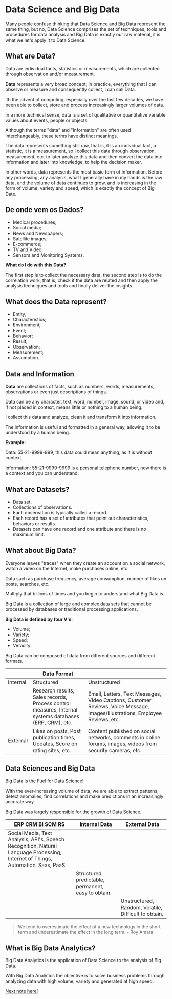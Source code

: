 # Data Science and Big Data

Many people confuse thinking that Data Science and Big Data represent the same thing, but no, Data Science comprises the set of techniques, tools and procedures for data analysis and Big Data is exactly our raw material, it is what we let's apply it to Data Science.

## What are Data?

Data are individual facts, statistics or measurements, which are collected through observation and/or measurement.

**Data** represents a very broad concept, in practice, everything that I can observe or measure and consequently collect, I can call Data.

ith the advent of computing, especially over the last few decades, we have been able to collect, store and process increasingly larger volumes of data.

In a more technical sense, data is a set of qualitative or quantitative variable values about events, people or objects.

Although the terms "data" and "information" are often used interchangeably, these terms have distinct meanings.

The data represents something still raw, that is, it is an individual fact, a statistic, it is a measurement, so I collect this data through observation, measurement, etc. to later analyze this data and then convert the data into information and later into knowledge, to help the decision maker.

In other words, data represents the most basic form of information. Before any processing, any analysis, what I generally have in my hands is the raw data, and the volume of data continues to grow, and is increasing in the form of volume, variety and speed, which is exactly the concept of Big Date.

## De onde vem os Dados?

- Medical procedures;
- Social media;
- News and Newspapers;
- Satellite images;
- E-commerce;
- TV and Video;
- Sensors and Monitoring Systems.

**What do I do with this Data?**

The first step is to collect the necessary data, the second step is to do the correlation work, that is, check if the data are related and then apply the analysis techniques and tools and finally deliver the insights.

## What does the Data represent?

- Entity;
- Characteristics;
- Environment;
- Event;
- Behavior;
- Result;
- Observation;
- Measurement;
- Assumption.

## Data and Information

**Data** are collections of facts, such as numbers, words, measurements, observations or even just descriptions of things.

Data can be any character, text, word, number, image, sound, or video and, if not placed in context, means little or nothing to a human being.

I collect this data and analyze, clean it and transform it into information.

The information is useful and formatted in a general way, allowing it to be understood by a human being.

**Example:**

Data: 55-21-9999-999, this data could mean anything, as it is without context.

Information: 55-21-9999-9999 is a personal telephone number, now there is a context and you can understand.

## What are Datasets?

- Data set.
- Collections of observations.
- Each observation is typically called a record.
- Each record has a set of attributes that point out characteristics, behaviors or results.
- Datasets can have one record and one attribute and there is no maximum limit.

## What about Big Data?

Everyone leaves "traces" when they create an account on a social network, watch a video on the Internet, make purchases online, etc.

Data such as purchase frequency, average consumption, number of likes on posts, searches, etc.

Multiply that billions of times and you begin to understand what Big Data is.

Big Data is a collection of large and complex data sets that cannot be processed by databases or traditional processing applications.

**Big Data is defined by four V's:**

- Volume;
- Variety;
- Speed;
- Veracity.

Big Data can be composed of data from different sources and different formats.

| | Data Format | |
|-|-------------------|-|
| Internal | Structured | Unstructured |
| | Research results, Sales records, Process control measures, Internal systems databases (ERP, CRM), etc. | Email, Letters, Text Messages, Video Captions, Customer Reviews, Voice Message, Images/Illustrations, Employee Reviews, etc. |
| External | Likes on posts, Post publication times, Updates, Score on rating sites, etc. | Content published on social networks, comments in online forums, images, videos from security cameras, etc. |

## Data Sciences and Big Data

Big Data is the Fuel for Data Science!

With the ever-increasing volume of data, we are able to extract patterns, detect anomalies, find correlations and make predictions in an increasingly accurate way.

Big Data was largely responsible for the growth of Data Science.

| ERP CRM BI SCM RS | Internal Data | External Data |
|-------------------|----------------|----------------|
| Social Media, Text Analysis, API's, Speech Recognition, Natural Language Processing, Internet of Things, Automation, Saas, PaaS | |
| | Structured, predictable, permanent, easy to obtain. | |
| | | Unstructured, Random, Volatile, Difficult to obtain. |

> We tend to overestimate the effect of a new technology in the short term and underestimate the effect in the long term. - Roy Amara

## What is Big Data Analytics?

Big Data Analytics is the application of Data Science to the analysis of Big Data.

With Big Data Analytics the objective is to solve business problems through analyzing data with high volume, variety and generated at high speed.

[Next note here!]()